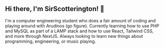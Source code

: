 ## Hi there, I'm SirScotterington! 👋

I'm a computer engineering student who does a fair amount of coding and playing around with Arudinos (go figure). Currently learning how to use PHP and MySQL as part of a LAMP stack and how to use React, Tailwind CSS, and more through NextJS. Always looking to learn new things about programming, engineering, or music playing.

<!--
**SirScotterington/SirScotterington** is a ✨ _special_ ✨ repository because its `README.md` (this file) appears on your GitHub profile.

Here are some ideas to get you started:

- 🔭 I’m currently working on ...
- 🌱 I’m currently learning ...
- 👯 I’m looking to collaborate on ...
- 🤔 I’m looking for help with ...
- 💬 Ask me about ...
- 📫 How to reach me: ...
- 😄 Pronouns: ...
- ⚡ Fun fact: ...
-->
